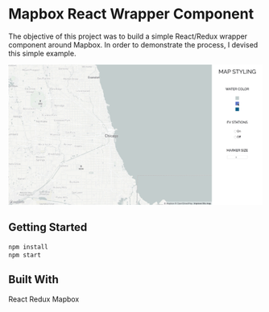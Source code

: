 # Mapbox React Wrapper Component
The objective of this project was to build a simple React/Redux wrapper component around Mapbox. In order to demonstrate the process, I devised this simple example.

![](MapboxWrapper.gif)

## Getting Started
```
npm install
npm start
```

## Built With
React
Redux
Mapbox

